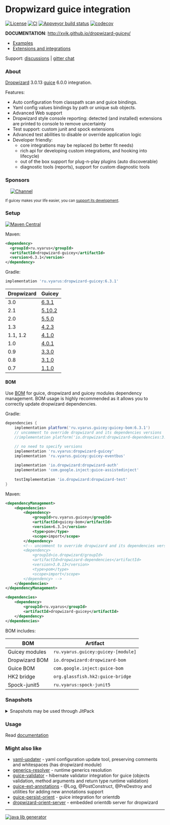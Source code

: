 # Dropwizard guice integration
[![License](https://img.shields.io/badge/license-MIT-blue.svg?style=flat)](http://www.opensource.org/licenses/MIT)
[![CI](https://github.com/xvik/dropwizard-guicey/actions/workflows/CI.yml/badge.svg?branch=dw-3)](https://github.com/xvik/dropwizard-guicey/actions/workflows/CI.yml?query=branch%3Adw-3)
[![Appveyor build status](https://ci.appveyor.com/api/projects/status/github/xvik/dropwizard-guicey?branch=dw-3&svg=true)](https://ci.appveyor.com/project/xvik/dropwizard-guicey/branch/dw-3)
[![codecov](https://codecov.io/gh/xvik/dropwizard-guicey/branch/dw-3/graph/badge.svg)](https://codecov.io/gh/xvik/dropwizard-guicey/tree/dw-3)

**DOCUMENTATION**: http://xvik.github.io/dropwizard-guicey/

* [Examples](https://github.com/xvik/dropwizard-guicey/tree/dw-3/examples)
* [Extensions and integrations](https://github.com/xvik/dropwizard-guicey/tree/dw-3)

Support: [discussions](https://github.com/xvik/dropwizard-guicey/discussions) | [gitter chat](https://gitter.im/xvik/dropwizard-guicey) 

### About 

[Dropwizard](http://dropwizard.io/) 3.0.13 [guice](https://github.com/google/guice) 6.0.0 integration.

Features:

* Auto configuration from classpath scan and guice bindings.
* Yaml config values bindings by path or unique sub objects.
* Advanced Web support
* Dropwizard style console reporting: detected (and installed) extensions are printed to console to remove uncertainty
* Test support: custom junit and spock extensions
* Advanced test abilities to disable or override application logic
* Developer friendly:
    - core integrations may be replaced (to better fit needs)
    - rich api for developing custom integrations, and hooking into lifecycle)
    - out of the box support for plug-n-play plugins (auto discoverable)
    - diagnostic tools (reports), support for custom diagnostic tools

### Sponsors

&nbsp;&nbsp;&nbsp;&nbsp;[![Channel](dropwizard-guicey/src/doc/docs/img/sponsors/zoyi-ch.png)](https://channel.io "Channel")

  
<sup>If guicey makes your life easier, you can [support its development](https://www.patreon.com/guicey).</sup>

### Setup

[![Maven Central](https://img.shields.io/maven-central/v/ru.vyarus/dropwizard-guicey.svg?style=flat)](https://maven-badges.herokuapp.com/maven-central/ru.vyarus/dropwizard-guicey)

Maven:

```xml
<dependency>
  <groupId>ru.vyarus</groupId>
  <artifactId>dropwizard-guicey</artifactId>
  <version>6.3.1</version>
</dependency>
```

Gradle:

```groovy
implementation 'ru.vyarus:dropwizard-guicey:6.3.1'
```

Dropwizard | Guicey
----------|---------
3.0| [6.3.1](http://xvik.github.io/dropwizard-guicey/6.3.1)
2.1| [5.10.2](http://xvik.github.io/dropwizard-guicey/5.10.2)
2.0| [5.5.0](http://xvik.github.io/dropwizard-guicey/5.5.0)
1.3| [4.2.3](http://xvik.github.io/dropwizard-guicey/4.2.3)
1.1, 1.2 | [4.1.0](http://xvik.github.io/dropwizard-guicey/4.1.0) 
1.0 | [4.0.1](http://xvik.github.io/dropwizard-guicey/4.0.1)
0.9 | [3.3.0](https://github.com/xvik/dropwizard-guicey/tree/dw-0.9)
0.8 | [3.1.0](https://github.com/xvik/dropwizard-guicey/tree/dw-0.8)
0.7 | [1.1.0](https://github.com/xvik/dropwizard-guicey/tree/dw-0.7)

#### BOM

Use [BOM](http://xvik.github.io/dropwizard-guicey/latest/extras/bom/) for guice, dropwizard and guicey modules dependency management.
BOM usage is highly recommended as it allows you to correctly update dropwizard dependencies.

Gradle:

```groovy
dependencies {
    implementation platform('ru.vyarus.guicey:guicey-bom:6.3.1')
    // uncomment to override dropwizard and its dependencies versions    
    //implementation platform('io.dropwizard:dropwizard-dependencies:3.0.13')

    // no need to specify versions
    implementation 'ru.vyarus:dropwizard-guicey'
    implementation 'ru.vyarus.guicey:guicey-eventbus'
   
    implementation 'io.dropwizard:dropwizard-auth'
    implementation 'com.google.inject:guice-assistedinject'   
    
    testImplementation 'io.dropwizard:dropwizard-test'
}
```

Maven:

```xml      
<dependencyManagement>  
    <dependencies>
        <dependency>
            <groupId>ru.vyarus.guicey</groupId>
            <artifactId>guicey-bom</artifactId>
            <version>6.3.1</version>
            <type>pom</type>
            <scope>import</scope>
        </dependency> 
        <!-- uncomment to override dropwizard and its dependencies versions  
        <dependency>
            <groupId>io.dropwizard/groupId>
            <artifactId>dropwizard-dependencies</artifactId>
            <version>3.0.13</version>
            <type>pom</type>
            <scope>import</scope>
        </dependency> -->                 
    </dependencies>
</dependencyManagement>

<dependencies>
    <dependency>
        <groupId>ru.vyarus</groupId>
        <artifactId>dropwizard-guicey</artifactId>
    </dependency>
</dependencies>
```

BOM includes:

BOM           | Artifact
--------------|-------------------------
Guicey modules | `ru.vyarus.guicey:guicey-[module]`
Dropwizard BOM | `io.dropwizard:dropwizard-bom`
Guice BOM | `com.google.inject:guice-bom`
HK2 bridge | `org.glassfish.hk2:guice-bridge`
Spock-junit5 | `ru.vyarus:spock-junit5`


### Snapshots

<details>
      <summary>Snapshots may be used through JitPack</summary>

Add [JitPack](https://jitpack.io/#ru.vyarus/dropwizard-guicey) repository:

```groovy
repositories { maven { url 'https://jitpack.io' } }
```

For spring dependencies plugin (when guicey pom used as BOM):

```groovy
dependencyManagement {
    resolutionStrategy {
        cacheChangingModulesFor 0, 'seconds'
    }
    imports {
        mavenBom "ru.vyarus:dropwizard-guicey:master-SNAPSHOT"
    }
}
``` 

For direct guicey dependency:

```groovy
configurations.all {
    resolutionStrategy.cacheChangingModulesFor 0, 'seconds'
}

dependencies {
    implementation 'ru.vyarus:dropwizard-guicey:master-SNAPSHOT'
}
```

Note that in both cases `resolutionStrategy` setting required for correct updating snapshot with recent commits
(without it you will not always have up-to-date snapshot)

OR you can depend on exact commit:

* Go to [JitPack project page](https://jitpack.io/#ru.vyarus/dropwizard-guicey)
* Select `Commits` section and click `Get it` on commit you want to use and 
 use commit hash as version: `ru.vyarus:dropwizard-guicey:56537f7d23`


Maven:

```xml
<repositories>
    <repository>
        <id>jitpack.io</id>
        <url>https://jitpack.io</url>
    </repository>
</repositories>  

<dependencyManagement>
    <dependencies>
        <dependency>
            <groupId>ru.vyarus</groupId>
            <artifactId>dropwizard-guicey</artifactId>
            <version>master-SNAPSHOT</version>
            <type>pom</type>
            <scope>import</scope>
        </dependency>
    </dependencies>
</dependencyManagement>

<dependencies>
    <dependency>
        <groupId>ru.vyarus</groupId>
        <artifactId>dropwizard-guicey</artifactId>
    </dependency>
</dependencies>
```     

Or simply change version if used as direct dependency (repository must be also added):

```xml
<dependency>
    <groupId>ru.vyarus</groupId>
    <artifactId>dropwizard-guicey</artifactId>
    <version>master-SNAPSHOT</version>
</dependency>
```

</details> 

### Usage

Read [documentation](http://xvik.github.io/dropwizard-guicey/)

### Might also like

* [yaml-updater](https://github.com/xvik/yaml-updater) - yaml configuration update tool, preserving comments and whitespaces (has dropwizard module)
* [generics-resolver](https://github.com/xvik/generics-resolver) - runtime generics resolution
* [guice-validator](https://github.com/xvik/guice-validator) - hibernate validator integration for guice 
(objects validation, method arguments and return type runtime validation)
* [guice-ext-annotations](https://github.com/xvik/guice-ext-annotations) - @Log, @PostConstruct, @PreDestroy and
utilities for adding new annotations support
* [guice-persist-orient](https://github.com/xvik/guice-persist-orient) - guice integration for orientdb
* [dropwizard-orient-server](https://github.com/xvik/dropwizard-orient-server) - embedded orientdb server for dropwizard

---
[![java lib generator](http://img.shields.io/badge/Powered%20by-%20Java%20lib%20generator-green.svg?style=flat-square)](https://github.com/xvik/generator-lib-java)
